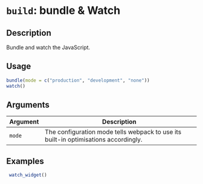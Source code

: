 # `build`: bundle & Watch

## Description


 Bundle and watch the JavaScript.


## Usage

```r
bundle(mode = c("production", "development", "none"))
watch()
```


## Arguments

Argument      |Description
------------- |----------------
```mode```     |     The configuration mode tells webpack to use its built-in optimisations accordingly.

## Examples

```r 
 watch_widget() 
 
 ``` 

